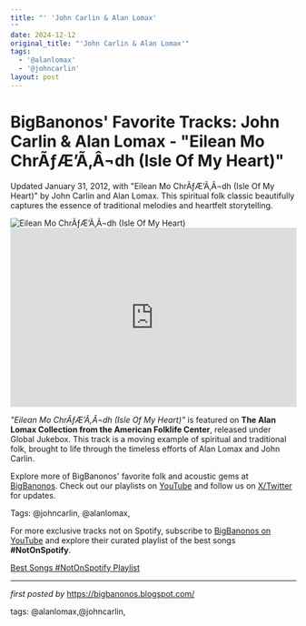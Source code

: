 ```yaml
---
title: "' 'John Carlin & Alan Lomax'
'"
date: 2024-12-12
original_title: "'John Carlin & Alan Lomax'"
tags:
  - '@alanlomax'
  - '@johncarlin'
layout: post
---
```

<!-- Post Title -->
<h1 >BigBanonos' Favorite Tracks: John Carlin & Alan Lomax - "Eilean Mo ChrÃƒÆ’Ã‚Â¬dh (Isle Of My Heart)"</h1> <!-- Introductory Text -->
<p >Updated January 31, 2012, with "Eilean Mo ChrÃƒÆ’Ã‚Â¬dh (Isle Of My Heart)" by John Carlin and Alan Lomax. This spiritual folk classic beautifully captures the essence of traditional melodies and heartfelt storytelling.</p> <!-- Featured Image -->
<div > <img src="https://m.media-amazon.com/images/I/61deCcUEJXL._UXNaN_FMjpg_QL85_.jpg" alt="Eilean Mo ChrÃƒÆ’Ã‚Â¬dh (Isle Of My Heart)" />
</div> <!-- YouTube Video Embed -->
<div > <iframe width="100%" height="315" src="https://www.youtube.com/embed/jg-o4-Mk3jk" title="Eilean Mo ChrÃƒÆ’Ã‚Â¬dh (Isle Of My Heart)" frameborder="0" allow="accelerometer; autoplay; encrypted-media; gyroscope; picture-in-picture; web-share" referrerpolicy="strict-origin-when-cross-origin" allowfullscreen></iframe>
</div> <!-- Song Information -->
<div > <p><em>"Eilean Mo ChrÃƒÆ’Ã‚Â¬dh (Isle Of My Heart)"</em> is featured on <strong>The Alan Lomax Collection from the American Folklife Center</strong>, released under Global Jukebox. This track is a moving example of spiritual and traditional folk, brought to life through the timeless efforts of Alan Lomax and John Carlin.</p>
</div> <!-- Footer Links -->
<div > <p>Explore more of BigBanonos' favorite folk and acoustic gems at <a href="https://bigbanonos.blogspot.com/" target="_blank">BigBanonos</a>. Check out our playlists on <a href="https://www.youtube.com/@BigBanonos" target="_blank">YouTube</a> and follow us on <a href="https://x.com/bigbanonos" target="_blank">X/Twitter</a> for updates.</p>
</div> <!-- Tags -->
<p >Tags: @johncarlin, @alanlomax,</p>


<!--Subscribe and Playlist Links-->
<div>
    <p>For more exclusive tracks not on Spotify, subscribe to <a href="https://www.youtube.com/@BigBanonos" target="_blank">BigBanonos on YouTube</a> and explore their curated playlist of the best songs <strong>#NotOnSpotify</strong>.</p>
    <p><a href="https://www.youtube.com/playlist?list=PLtuNtuTatqI0kFahUCbtbfenC_ET5O_tr" target="_blank">Best Songs #NotOnSpotify Playlist<br /></a></p></div>

<hr />

<p><em>first posted by</em> <a href="https://bigbanonos.blogspot.com/" rel="noopener" target="_new">https://bigbanonos.blogspot.com/</a></p>

<p>tags: @alanlomax,@johncarlin,</p>
